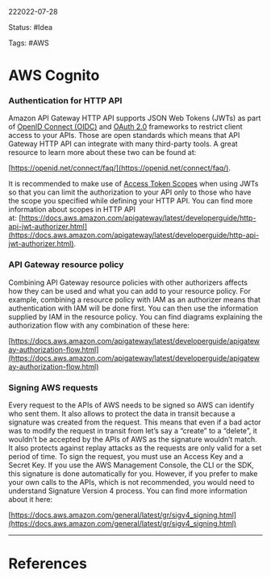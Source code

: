 222022-07-28

Status: #Idea

Tags: #AWS 

# AWS Cognito

### **Authentication for HTTP API**

Amazon API Gateway HTTP API supports JSON Web Tokens (JWTs) as part of [OpenID Connect (OIDC)](https://openid.net/specs/openid-connect-core-1_0.html) and [OAuth 2.0](https://oauth.net/2/) frameworks to restrict client access to your APIs. Those are open standards which means that API Gateway HTTP API can integrate with many third-party tools. A great resource to learn more about these two can be found at: 

[https://openid.net/connect/faq/](https://openid.net/connect/faq/).

It is recommended to make use of [Access Token Scopes](https://tools.ietf.org/html/rfc6749#section-3.3) when using JWTs so that you can limit the authorization to your API only to those who have the scope you specified while defining your HTTP API. You can find more information about scopes in HTTP API at: [https://docs.aws.amazon.com/apigateway/latest/developerguide/http-api-jwt-authorizer.html](https://docs.aws.amazon.com/apigateway/latest/developerguide/http-api-jwt-authorizer.html).

### **API Gateway resource policy**

Combining API Gateway resource policies with other authorizers affects how they can be used and what you can add to your resource policy. For example, combining a resource policy with IAM as an authorizer means that authentication with IAM will be done first. You can then use the information supplied by IAM in the resource policy. You can find diagrams explaining the authorization flow with any combination of these here: 

[https://docs.aws.amazon.com/apigateway/latest/developerguide/apigateway-authorization-flow.html](https://docs.aws.amazon.com/apigateway/latest/developerguide/apigateway-authorization-flow.html)

### **Signing AWS requests**

Every request to the APIs of AWS needs to be signed so AWS can identify who sent them. It also allows to protect the data in transit because a signature was created from the request. This means that even if a bad actor was to modify the request in transit from let’s say a “create” to a “delete”, it wouldn’t be accepted by the APIs of AWS as the signature wouldn’t match. It also protects against replay attacks as the requests are only valid for a set period of time. To sign the request, you must use an Access Key and a Secret Key. If you use the AWS Management Console, the CLI or the SDK, this signature is done automatically for you. However, if you prefer to make your own calls to the APIs, which is not recommended, you would need to understand Signature Version 4 process. You can find more information about it here: 

[https://docs.aws.amazon.com/general/latest/gr/sigv4_signing.html](https://docs.aws.amazon.com/general/latest/gr/sigv4_signing.html)



___
# References
